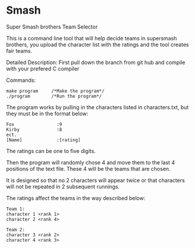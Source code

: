 # Smash
Super Smash brothers Team Selector

This is a command line tool that will help decide teams in supersmash brothers, you upload the character list with the ratings
and the tool creates fair teams.

Detailed Description:
First pull down the branch from git hub and compile with your prefered C compiler

Commands:

    make program     /*Make the program*/
    ./program        /*Run the program*/

The program works by pulling in the characters listed in characters.txt, but they must be in 
the format below:

    Fox                :9
    Kirby              :8
    ect.  
    [Name]             :[rating]


The ratings can be one to five digits.

Then the program will randomly chose 4 and move them to the last 4 positions
of the text file.  These 4 will be the teams that are chosen.

It is designed so that no 2 characters will appear twice or that characters will 
not be repeated in 2 subsequent runnings.

The ratings affect the teams in the way described below:

    Team 1:
    character 1 <rank 1>
    character 2 <rank 4>

    Team 2:
    character 3 <rank 2>
    character 4 <rank 3>
